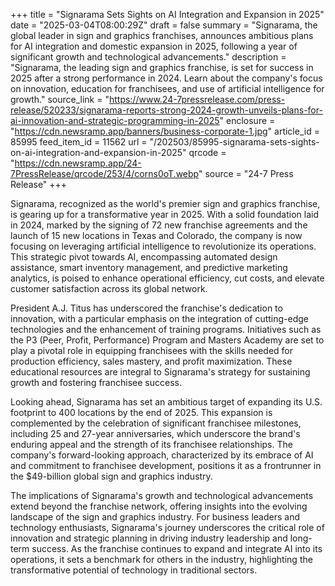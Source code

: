 +++
title = "Signarama Sets Sights on AI Integration and Expansion in 2025"
date = "2025-03-04T08:00:29Z"
draft = false
summary = "Signarama, the global leader in sign and graphics franchises, announces ambitious plans for AI integration and domestic expansion in 2025, following a year of significant growth and technological advancements."
description = "Signarama, the leading sign and graphics franchise, is set for success in 2025 after a strong performance in 2024. Learn about the company's focus on innovation, education for franchisees, and use of artificial intelligence for growth."
source_link = "https://www.24-7pressrelease.com/press-release/520233/signarama-reports-strong-2024-growth-unveils-plans-for-ai-innovation-and-strategic-programming-in-2025"
enclosure = "https://cdn.newsramp.app/banners/business-corporate-1.jpg"
article_id = 85995
feed_item_id = 11562
url = "/202503/85995-signarama-sets-sights-on-ai-integration-and-expansion-in-2025"
qrcode = "https://cdn.newsramp.app/24-7PressRelease/qrcode/253/4/corns0oT.webp"
source = "24-7 Press Release"
+++

<p>Signarama, recognized as the world's premier sign and graphics franchise, is gearing up for a transformative year in 2025. With a solid foundation laid in 2024, marked by the signing of 72 new franchise agreements and the launch of 15 new locations in Texas and Colorado, the company is now focusing on leveraging artificial intelligence to revolutionize its operations. This strategic pivot towards AI, encompassing automated design assistance, smart inventory management, and predictive marketing analytics, is poised to enhance operational efficiency, cut costs, and elevate customer satisfaction across its global network.</p><p>President A.J. Titus has underscored the franchise's dedication to innovation, with a particular emphasis on the integration of cutting-edge technologies and the enhancement of training programs. Initiatives such as the P3 (Peer, Profit, Performance) Program and Masters Academy are set to play a pivotal role in equipping franchisees with the skills needed for production efficiency, sales mastery, and profit maximization. These educational resources are integral to Signarama's strategy for sustaining growth and fostering franchisee success.</p><p>Looking ahead, Signarama has set an ambitious target of expanding its U.S. footprint to 400 locations by the end of 2025. This expansion is complemented by the celebration of significant franchisee milestones, including 25 and 27-year anniversaries, which underscore the brand's enduring appeal and the strength of its franchisee relationships. The company's forward-looking approach, characterized by its embrace of AI and commitment to franchisee development, positions it as a frontrunner in the $49-billion global sign and graphics industry.</p><p>The implications of Signarama's growth and technological advancements extend beyond the franchise network, offering insights into the evolving landscape of the sign and graphics industry. For business leaders and technology enthusiasts, Signarama's journey underscores the critical role of innovation and strategic planning in driving industry leadership and long-term success. As the franchise continues to expand and integrate AI into its operations, it sets a benchmark for others in the industry, highlighting the transformative potential of technology in traditional sectors.</p>